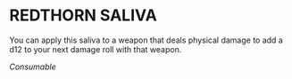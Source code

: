 ﻿---
tags:
  - Item
  - Consumable
name: 'REDTHORN SALIVA'
description: 'You can apply this saliva to a weapon that deals physical damage to add a d12 to your next damage roll with that weapon.'
---

# REDTHORN SALIVA

You can apply this saliva to a weapon that deals physical damage to add a d12 to your next damage roll with that weapon.

*Consumable*
